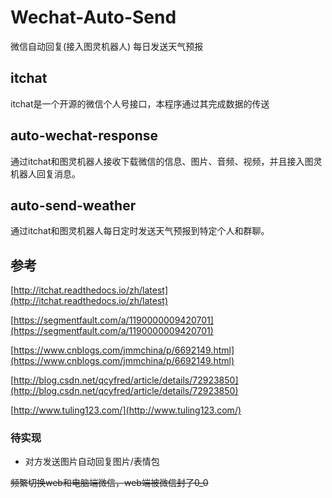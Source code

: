 # Wechat-Auto-Send
微信自动回复(接入图灵机器人)  每日发送天气预报

## itchat
itchat是一个开源的微信个人号接口，本程序通过其完成数据的传送

## auto-wechat-response
通过itchat和图灵机器人接收下载微信的信息、图片、音频、视频，并且接入图灵机器人回复消息。

## auto-send-weather
通过itchat和图灵机器人每日定时发送天气预报到特定个人和群聊。

## 参考
[http://itchat.readthedocs.io/zh/latest](http://itchat.readthedocs.io/zh/latest)

[https://segmentfault.com/a/1190000009420701](https://segmentfault.com/a/1190000009420701)

[https://www.cnblogs.com/jmmchina/p/6692149.html](https://www.cnblogs.com/jmmchina/p/6692149.html)

[http://blog.csdn.net/qcyfred/article/details/72923850](http://blog.csdn.net/qcyfred/article/details/72923850)

[http://www.tuling123.com/](http://www.tuling123.com/)


### 待实现
* 对方发送图片自动回复图片/表情包
 
  
  
~~频繁切换web和电脑端微信，web端被微信封了0_0~~
